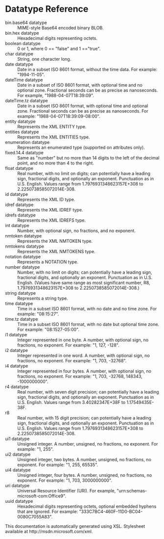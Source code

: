 
# Datatype Reference

<dl class="dl">		  <dt class="dt dlterm" id="GUID-9A73A448-EBF2-4A96-B2D1-1BAA7E8D2F03__GUID-EBDC832C-D8CE-4597-9361-2D3AACEF5B1B">bin.base64 datatype	  </dt>
	  <dd class="dd">MIME-style Base64 encoded binary BLOB.	  </dd>
			  <dt class="dt dlterm" id="GUID-9A73A448-EBF2-4A96-B2D1-1BAA7E8D2F03__GUID-77E4E85C-0D3C-4D56-B039-C830895EA409">bin.hex datatype	  </dt>
	  <dd class="dd">Hexadecimal digits representing octets. 	  </dd>
			  <dt class="dt dlterm" id="GUID-9A73A448-EBF2-4A96-B2D1-1BAA7E8D2F03__GUID-9784C36F-AE97-4ACF-A8C1-4367F2C03C83">boolean datatype	  </dt>
	  <dd class="dd">0 or 1, where 0 == "false" and 1 =="true". 	  </dd>
			  <dt class="dt dlterm" id="GUID-9A73A448-EBF2-4A96-B2D1-1BAA7E8D2F03__GUID-A4287DF8-BE9B-4132-BB10-B67803F94EBF">char datatype	  </dt>
	  <dd class="dd">String, one character long. 	  </dd>
			  <dt class="dt dlterm" id="GUID-9A73A448-EBF2-4A96-B2D1-1BAA7E8D2F03__GUID-454047CE-9334-496E-85AB-3B91F5702C62">date datatype	  </dt>
	  <dd class="dd">Date in a subset ISO 8601 format, without the time data. For example: "1994-11-05". 	  </dd>
			  <dt class="dt dlterm" id="GUID-9A73A448-EBF2-4A96-B2D1-1BAA7E8D2F03__GUID-B74A520F-8C30-4CBE-9CC4-C33EDF2BA7C3">dateTime datatype	  </dt>
	  <dd class="dd">Date in a subset of ISO 8601 format, with optional time and no optional zone. Fractional seconds can be as precise as nanoseconds. For example, "1988-04-07T18:39:09". 	  </dd>
			  <dt class="dt dlterm" id="GUID-9A73A448-EBF2-4A96-B2D1-1BAA7E8D2F03__GUID-CB10E7FE-ECA1-4353-BAB0-423880A7C883">dateTime.tz datatype	  </dt>
	  <dd class="dd">Date in a subset ISO 8601 format, with optional time and optional zone. Fractional seconds can be as precise as nanoseconds. For example: "1988-04-07T18:39:09-08:00".	  </dd>
			  <dt class="dt dlterm" id="GUID-9A73A448-EBF2-4A96-B2D1-1BAA7E8D2F03__GUID-1BDFA4D6-23B6-45DC-AC1E-AD566004D0E1">entity datatype	  </dt>
	  <dd class="dd">Represents the XML ENTITY type.	  </dd>
			  <dt class="dt dlterm" id="GUID-9A73A448-EBF2-4A96-B2D1-1BAA7E8D2F03__GUID-54721C4D-CAFD-4E96-AA5F-F345C919FA6D">entities datatype	  </dt>
	  <dd class="dd">Represents the XML ENTITIES type.	  </dd>
			  <dt class="dt dlterm" id="GUID-9A73A448-EBF2-4A96-B2D1-1BAA7E8D2F03__GUID-9F38D07F-82A8-4830-A7A6-1FAAD2B56558">enumeration datatype	  </dt>
	  <dd class="dd">Represents an enumerated type (supported on attributes only). 	  </dd>
			  <dt class="dt dlterm" id="GUID-9A73A448-EBF2-4A96-B2D1-1BAA7E8D2F03__GUID-F53AFF77-507E-407A-AEF6-EC065AA688B6">fixed.14.4 datatype	  </dt>
	  <dd class="dd">Same as "number" but no more than 14 digits to the left of the decimal point, and no more than 4 to the right.	  </dd>
			  <dt class="dt dlterm" id="GUID-9A73A448-EBF2-4A96-B2D1-1BAA7E8D2F03__GUID-C44D9F8F-ADB9-41C9-A045-1ECE861FA9DE">float datatype	  </dt>
	  <dd class="dd">Real number, with no limit on digits; can potentially have a leading sign, fractional digits, and optionally an exponent. Punctuation as in U.S. English. Values range from 1.7976931348623157E+308 to 2.2250738585072014E-308.	  </dd>
			  <dt class="dt dlterm" id="GUID-9A73A448-EBF2-4A96-B2D1-1BAA7E8D2F03__GUID-F9D86F0E-95D9-4084-949B-918BBD0C2F14">id datatype	  </dt>
	  <dd class="dd">Represents the XML ID type. 	  </dd>
			  <dt class="dt dlterm" id="GUID-9A73A448-EBF2-4A96-B2D1-1BAA7E8D2F03__GUID-9E9F2B32-2BC4-4B68-8797-3380DC361073">idref datatype	  </dt>
	  <dd class="dd">Represents the XML IDREF type. 	  </dd>
			  <dt class="dt dlterm" id="GUID-9A73A448-EBF2-4A96-B2D1-1BAA7E8D2F03__GUID-73B4799F-A8CC-4E53-80D0-685C300B4DF6">idrefs datatype	  </dt>
	  <dd class="dd">Represents the XML IDREFS type.	  </dd>
			  <dt class="dt dlterm" id="GUID-9A73A448-EBF2-4A96-B2D1-1BAA7E8D2F03__GUID-2EE06DA2-5B61-4DC7-B036-D5AEF23138E1">int datatype	  </dt>
	  <dd class="dd">Number, with optional sign, no fractions, and no exponent. 	  </dd>
			  <dt class="dt dlterm" id="GUID-9A73A448-EBF2-4A96-B2D1-1BAA7E8D2F03__GUID-5E48A593-A74A-4F56-B97B-64C5CB5AF53D">nmtoken datatype	  </dt>
	  <dd class="dd">Represents the XML NMTOKEN type.	  </dd>
			  <dt class="dt dlterm" id="GUID-9A73A448-EBF2-4A96-B2D1-1BAA7E8D2F03__GUID-1753FD5A-9077-459B-9534-7899F176514D">nmtokens datatype	  </dt>
	  <dd class="dd">Represents the XML NMTOKENS type. 	  </dd>
			  <dt class="dt dlterm" id="GUID-9A73A448-EBF2-4A96-B2D1-1BAA7E8D2F03__GUID-A6208731-2178-458F-9A7D-5D19E1C69880">notation datatype	  </dt>
	  <dd class="dd">Represents a NOTATION type.	  </dd>
			  <dt class="dt dlterm" id="GUID-9A73A448-EBF2-4A96-B2D1-1BAA7E8D2F03__GUID-DF0ED6B4-19D5-4162-9FCC-30D590D8CCD1">number datatype	  </dt>
	  <dd class="dd">Number, with no limit on digits; can potentially have a leading sign, fractional digits, and optionally an exponent. Punctuation as in U.S. English. (Values have same range as most significant number, R8, 1.7976931348623157E+308 to 2.2250738585072014E-308.) 	  </dd>
			  <dt class="dt dlterm" id="GUID-9A73A448-EBF2-4A96-B2D1-1BAA7E8D2F03__GUID-4C02BEEF-A141-4198-B2AF-580A8B5B1DA9">string datatype	  </dt>
	  <dd class="dd">Represents a string type. 	  </dd>
			  <dt class="dt dlterm" id="GUID-9A73A448-EBF2-4A96-B2D1-1BAA7E8D2F03__GUID-C2EC7914-EE9F-4AE2-AA4D-BC88522AD185">time datatype	  </dt>
	  <dd class="dd">Time in a subset ISO 8601 format, with no date and no time zone. For example: "08:15:27".	  </dd>
			  <dt class="dt dlterm" id="GUID-9A73A448-EBF2-4A96-B2D1-1BAA7E8D2F03__GUID-46DE6E9C-57E5-450E-AEDA-2FFADE71F1AD">time.tz datatype	  </dt>
	  <dd class="dd">Time in a subset ISO 8601 format, with no date but optional time zone. For example: "08:1527-05:00".	  </dd>
			  <dt class="dt dlterm" id="GUID-9A73A448-EBF2-4A96-B2D1-1BAA7E8D2F03__GUID-77E7B3C8-5A8F-4F68-919B-5F66C51C067C">i1 datatype	  </dt>
	  <dd class="dd">Integer represented in one byte. A number, with optional sign, no fractions, no exponent. For example: "1, 127, -128".	  </dd>
			  <dt class="dt dlterm" id="GUID-9A73A448-EBF2-4A96-B2D1-1BAA7E8D2F03__GUID-3BD7ACAC-9635-4486-BB46-096DDBCC52D0">i2 datatype	  </dt>
	  <dd class="dd">Integer represented in one word. A number, with optional sign, no fractions, no exponent. For example: "1, 703, -32768". 	  </dd>
			  <dt class="dt dlterm" id="GUID-9A73A448-EBF2-4A96-B2D1-1BAA7E8D2F03__GUID-0B4E8E6A-5DCA-49D3-ABE1-3F74C2709670">i4 datatype	  </dt>
	  <dd class="dd">Integer represented in four bytes. A number, with optional sign, no fractions, no exponent. For example: "1, 703, -32768, 148343, -1000000000". 	  </dd>
			  <dt class="dt dlterm" id="GUID-9A73A448-EBF2-4A96-B2D1-1BAA7E8D2F03__GUID-ACF159D2-65E2-4D1B-BA03-24C974F86D9C">r4 datatype	  </dt>
	  <dd class="dd">Real number, with seven digit precision; can potentially have a leading sign, fractional digits, and optionally an exponent. Punctuation as in U.S. English. Values range from 3.40282347E+38F to 1.17549435E-38F.	  </dd>
			  <dt class="dt dlterm" id="GUID-9A73A448-EBF2-4A96-B2D1-1BAA7E8D2F03__GUID-1EBBEE14-0BFC-4993-A852-E61E23FE2F11">r8	  </dt>
	  <dd class="dd">Real number, with 15 digit precision; can potentially have a leading sign, fractional digits, and optionally an exponent. Punctuation as in U.S. English. Values range from 1.7976931348623157E+308 to 2.2250738585072014E-308. 	  </dd>
			  <dt class="dt dlterm" id="GUID-9A73A448-EBF2-4A96-B2D1-1BAA7E8D2F03__GUID-A1DEFB3A-A099-424D-9B87-366A6046CE03">ui1 datatype	  </dt>
	  <dd class="dd">Unsigned integer. A number, unsigned, no fractions, no exponent. For example: "1, 255".	  </dd>
			  <dt class="dt dlterm" id="GUID-9A73A448-EBF2-4A96-B2D1-1BAA7E8D2F03__GUID-E9004009-D2B6-481B-A518-234D6F10D748">ui2 datatype	  </dt>
	  <dd class="dd">Unsigned integer, two bytes. A number, unsigned, no fractions, no exponent. For example: "1, 255, 65535".	  </dd>
			  <dt class="dt dlterm" id="GUID-9A73A448-EBF2-4A96-B2D1-1BAA7E8D2F03__GUID-C4418E81-C1DB-4EE2-99EB-992D9C25A4BE">ui4 datatype	  </dt>
	  <dd class="dd">Unsigned integer, four bytes. A number, unsigned, no fractions, no exponent. For example: "1, 703, 3000000000".	  </dd>
			  <dt class="dt dlterm" id="GUID-9A73A448-EBF2-4A96-B2D1-1BAA7E8D2F03__GUID-E04E2102-3A3B-462B-8A64-95C53958703C">uri datatype	  </dt>
	  <dd class="dd">Universal Resource Identifier (URI). For example, "urn:schemas-microsoft-com:Office9". 	  </dd>
			  <dt class="dt dlterm" id="GUID-9A73A448-EBF2-4A96-B2D1-1BAA7E8D2F03__GUID-2CB89363-75DE-46DE-A4C5-0B1352C6061F">uuid datatype	  </dt>
	  <dd class="dd">Hexadecimal digits representing octets, optional embedded hyphens that are ignored. For example: "333C7BC4-460F-11D0-BC04-0080C7055A83".	  </dd>
	 </dl>
This documentation is automatically generated using XSL. Stylesheet available at http://msdn.microsoft.com/xml.




